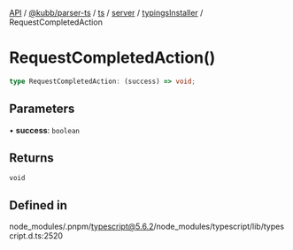 [API](../../../../../../../../../packages.md) / [@kubb/parser-ts](../../../../../../../index.md) / [ts](../../../../../index.md) / [server](../../../index.md) / [typingsInstaller](../index.md) / RequestCompletedAction

# RequestCompletedAction()

```ts
type RequestCompletedAction: (success) => void;
```

## Parameters

• **success**: `boolean`

## Returns

`void`

## Defined in

node\_modules/.pnpm/typescript@5.6.2/node\_modules/typescript/lib/typescript.d.ts:2520
